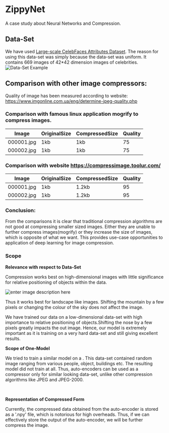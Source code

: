 


# ZippyNet
A case study about Neural Networks and Compression. 

## Data-Set
We have used [Large-scale CelebFaces Attributes Dataset](Large-scale%20CelebFaces%20Attributes%20%28CelebA%29%20Dataset).
The reason for using this data-set was simply because the data-set was uniform. It contains 669 images of 42*42 dimension images of celebrities.
![Data-Set Example](https://lh3.googleusercontent.com/PAsvoRaTCuwllU-q_gjcMGGiwQZ1F-cxGHtd_bYw9l97Y5VLNXkG_eQkS77WuzfdlZlVejxtmp-D "Data-Set Example")

## Comparison with other image compressors:
Quality of image has been measured according to website: https://www.imgonline.com.ua/eng/determine-jpeg-quality.php

### Comparison with famous linux application mogrify to compress images.
Image | OriginalSize | CompressedSize | Quality
|--|--|--|--|
000001.jpg | 1kb | 1kb | 75
000002.jpg | 1kb | 1kb | 75

### Comparison with website https://compressimage.toolur.com/
Image | OriginalSize | CompressedSize | Quality
|--|--|--|--|
000001.jpg | 1kb | 1.2kb | 95
000002.jpg | 1kb | 1.2kb | 95

### Conclusion:
From the comparisons it is clear that traditional compression algorithms are not good at compressing smaller sized images. Either they are unable to further compress images(mogrify) or they increase the size of images, which is opposite of what we want. This provides use-case opportunities to application of deep learning for image compression.

### Scope

**Relevance with respect to Data-Set**

Compression works best on high-dimensional images with little significance for relative positioning of objects within the data.
 
![enter image description here](https://thrivethemes.com/wp-content/uploads/2018/05/jpg-png-filesize-compressed.png)

Thus it works best for landscape like images. Shifting the mountain by a few pixels or changing the colour of the sky does not affect the image.

We have trained our data on a low-dimensional data-set with high importance to relative positioning of objects.Shifting the nose by a few pixels greatly impacts the out image. Hence, our model is extremely important as it is training on a very hard data-set and still giving excellent results.
<br>


**Scope of One-Model**

We tried to train a similar model on a [](https://data.vision.ee.ethz.ch/cvl/DIV2K/). This data-set contained random image ranging from various people, object, buildings etc. The resulting model did not train at all.
Thus, auto-encoders can be used as a compressor only for similar looking data-set, unlike other compression algorithms like JPEG and JPEG-2000.

<br>

**Representation of Compressed Form**

Currently, the compressed data obtained from the auto-encoder is stored as a '.npy' file, which is notorious for high overheads.
Thus, if we can effectively store the output of the auto-encoder, we will be further compress the image.



